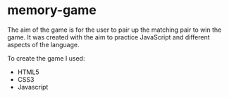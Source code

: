 # memory-game

The aim of the game is for the user to pair up the matching pair to win the game. 
It was created with the aim to practice JavaScript and different aspects of the language.

To create the game I used:
- HTML5
- CSS3
- Javascript
